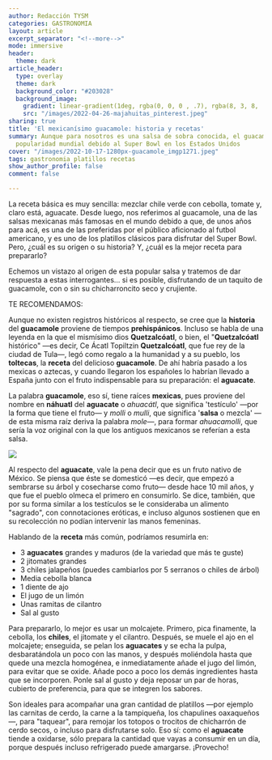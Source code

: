 ```yaml
---
author: Redacción TYSM
categories: GASTRONOMIA
layout: article
excerpt_separator: "<!--more-->"
mode: immersive
header:
  theme: dark
article_header:
  type: overlay
  theme: dark
  background_color: "#203028"
  background_image:
    gradient: linear-gradient(1deg, rgba(0, 0, 0 , .7), rgba(8, 3, 8, .9))
    src: "/images/2022-04-26-majahuitas_pinterest.jpeg"
sharing: true
title: 'El mexicanísimo guacamole: historia y recetas'
summary: Aunque para nosotros es una salsa de sobra conocida, el guacamole ha ganado
  popularidad mundial debido al Super Bowl en los Estados Unidos
cover: "/images/2022-10-17-1280px-guacamole_imgp1271.jpeg"
tags: gastronomia platillos recetas
show_author_profile: false
comment: false

---
```

La receta básica es muy sencilla: mezclar chile verde con cebolla, tomate y, claro está, aguacate. Desde luego, nos referimos al guacamole, una de las salsas mexicanas más famosas en el mundo debido a que, de unos años para acá, es una de las preferidas por el público aficionado al futbol americano, y es uno de los platillos clásicos para disfrutar del Super Bowl. Pero, ¿cuál es su origen o su historia? Y, ¿cuál es la mejor receta para prepararlo?

Echemos un vistazo al origen de esta popular salsa y tratemos de dar respuesta a estas interrogantes… si es posible, disfrutando de un taquito de guacamole, con o sin su chicharroncito seco y crujiente.

TE RECOMENDAMOS:

Aunque no existen registros históricos al respecto, se cree que la **historia** del **guacamole** proviene de tiempos **prehispánicos**. Incluso se habla de una leyenda en la que el mismísimo dios **Quetzalcóatl**, o bien, el "**Quetzalcóatl** histórico" —es decir, Ce Ácatl Topiltzin **Quetzalcóatl**, que fue rey de la ciudad de Tula—, legó como regalo a la humanidad y a su pueblo, los **toltecas**, la **receta** del delicioso **guacamole**. De ahí habría pasado a los mexicas o aztecas, y cuando llegaron los españoles lo habrían llevado a España junto con el fruto indispensable para su preparación: el **aguacate**.

La palabra **guacamole**, eso sí, tiene raíces **mexicas**, pues proviene del nombre en **náhuatl** del **aguacate** o _ahuacátl_, que significa 'testículo' —por la forma que tiene el fruto— y _molli_ o _mulli_, que significa '**salsa** o mezcla' —de esta misma raíz deriva la palabra _mole_—, para formar _ahuacamolli_, que sería la voz original con la que los antiguos mexicanos se referían a esta salsa.

![](https://upload.wikimedia.org/wikipedia/commons/9/9a/Guacamole_y_nachos.jpg)

Al respecto del **aguacate**, vale la pena decir que es un fruto nativo de México. Se piensa que éste se domesticó —es decir, que empezó a sembrarse su árbol y cosecharse como fruto— desde hace 10 mil años, y que fue el pueblo olmeca el primero en consumirlo. Se dice, también, que por su forma similar a los testículos se le consideraba un alimento "sagrado", con connotaciones eróticas, e incluso algunos sostienen que en su recolección no podían intervenir las manos femeninas.

Hablando de la **receta** más común, podríamos resumirla en:

* 3 **aguacates** grandes y maduros (de la variedad que más te guste)
* 2 jitomates grandes
* 3 chiles jalapeños (puedes cambiarlos por 5 serranos o chiles de árbol)
* Media cebolla blanca
* 1 diente de ajo
* El jugo de un limón
* Unas ramitas de cilantro
* Sal al gusto

Para prepararlo, lo mejor es usar un molcajete. Primero, pica finamente, la cebolla, los **chiles**, el jitomate y el cilantro. Después, se muele el ajo en el molcajete; enseguida, se pelan los **aguacates** y se echa la pulpa, desbaratándola un poco con las manos, y después moliéndola hasta que quede una mezcla homogénea, e inmediatamente añade el jugo del limón, para evitar que se oxide. Añade poco a poco los demás ingredientes hasta que se incorporen. Ponle sal al gusto y deja reposar un par de horas, cubierto de preferencia, para que se integren los sabores.

Son ideales para acompañar una gran cantidad de platillos —por ejemplo las carnitas de cerdo, la carne a la tampiqueña, los chapulines oaxaqueños—, para "taquear", para remojar los totopos o trocitos de chicharrón de cerdo secos, o incluso para disfrutarse solo. Eso sí: como el **aguacate** tiende a oxidarse, sólo prepara la cantidad que vayas a consumir en un día, porque después incluso refrigerado puede amargarse. ¡Provecho!